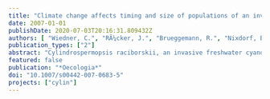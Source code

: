 ```yaml
---
title: "Climate change affects timing and size of populations of an invasive cyanobacterium in temperate regions"
date: 2007-01-01
publishDate: 2020-07-03T20:16:31.809432Z
authors: [ "Wiedner, C.", "RÃ¼cker, J.", "Brueggemann, R.", "Nixdorf, B." ]
publication_types: ["2"]
abstract: "Cylindrospermopsis raciborskii, an invasive freshwater cyanobacterium, originated from the tropics but has spread to temperate zones over the last few decades. Its northernmost populations in Europe occur in North German lakes. How such dramatic changes in its biogeography are possible and how its population dynamics in the newly invaded habitats are regulated are still unexplained. We therefore conducted a long-term (1993–2005) study of two German lakes to elucidate the mechanisms behind C. raciborskii population dynamics and to identify the abiotic constraints on its development. Our data revealed that pelagic populations of C. raciborskii thrived for three months during the summer, contributing up to 23% of the total cyanobacteria biovolume. Population sizes varied greatly between years without exhibiting any distinct long-term trends. In the annual lifecycle, C. raciborskii filaments emerged in the pelagic habitat when the temperature rose above 15–17  C. At that time, mean photosynthetically active radiation in the mixed water column (Imix) overstepped its maximum. Rates of population net increase were highest at the beginning of the season (0.15– 0.28 day–1), declined continuously over time, and were significantly positively correlated with Imix. This indicates that the onset of the pelagic population is temperaturemediated and that Imix controls its growth. Since Imix peaks before the population onset, the time of germination is of crucial importance for successful development. To test this hypothesis, we designed a model to simulate pelagic population size, starting at different dates in the annual cycle. Moving the population onset forward by 30 days resulted in a doubling of the population size. We therefore conclude that an earlier rise in water temperature associated with climate change has promoted the spread of C. raciborskii to the temperate zone. Earlier warming permits earlier germination, thereby shifting the pelagic populations to a phase with higher Imix, which advances growth and the population establishment."
featured: false
publication: "*Oecologia*"
doi: "10.1007/s00442-007-0683-5"
projects: ["cylin"]
---
```



